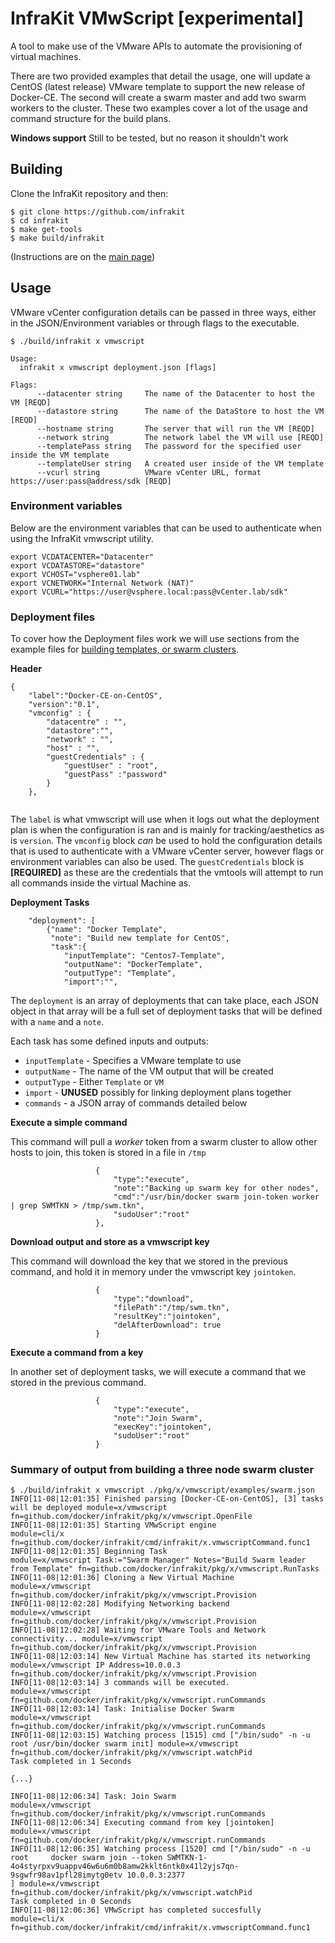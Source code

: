 # InfraKit VMwScript [experimental]

A tool to make use of the VMware APIs to automate the provisioning of virtual machines.

There are two provided examples that detail the usage, one will update a CentOS (latest release) VMware
template to support the new release of Docker-CE. The second will create a swarm master and add two 
swarm workers to the cluster. These two examples cover a lot of the usage and command structure for the 
build plans.

**Windows support** Still to be tested, but no reason it shouldn't work

## Building
Clone the InfraKit repository and then:

```
$ git clone https://github.com/infrakit
$ cd infrakit
$ make get-tools
$ make build/infrakit
```

(Instructions are on the [main page](http://github.com/docker/infrakit)) 



## Usage

VMware vCenter configuration details can be passed in three ways, either in the JSON/Environment variables or through flags to the executable.

```
$ ./build/infrakit x vmwscript

Usage:
  infrakit x vmwscript deployment.json [flags]

Flags:
      --datacenter string     The name of the Datacenter to host the VM [REQD]
      --datastore string      The name of the DataStore to host the VM [REQD]
      --hostname string       The server that will run the VM [REQD]
      --network string        The network label the VM will use [REQD]
      --templatePass string   The password for the specified user inside the VM template
      --templateUser string   A created user inside of the VM template
      --vcurl string          VMware vCenter URL, format https://user:pass@address/sdk [REQD]
```

### Environment variables

Below are the environment variables that can be used to authenticate when using the InfraKit vmwscript utility.

```
export VCDATACENTER="Datacenter"
export VCDATASTORE="datastore"
export VCHOST="vsphere01.lab"
export VCNETWORK="Internal Network (NAT)"
export VCURL="https://user@vsphere.local:pass@vCenter.lab/sdk"
```

### Deployment files

To cover how the Deployment files work we will use sections from the example files for [building templates, or swarm clusters](./examples/). 

**Header**

```
{
    "label":"Docker-CE-on-CentOS",
    "version":"0.1",
    "vmconfig" : {
        "datacentre" : "",
        "datastore":"",
        "network" : "",
        "host" : "",
        "guestCredentials" : {
            "guestUser" : "root",
            "guestPass" :"password"
        }
    },
    
```
 
The `label` is what vmwscript will use when it logs out what the deployment plan is when the configuration is ran and is mainly for tracking/aesthetics as is `version`. The `vmconfig` block *can* be used to hold the configuration details that is used to authenticate with a VMware vCenter server, however flags or environment variables can also be used. The `guestCredentials` block is **[REQUIRED]** as these are the credentials that the vmtools will attempt to run all commands inside the virtual Machine as.

**Deployment Tasks**

```
    "deployment": [
        {"name": "Docker Template",
         "note": "Build new template for CentOS",
         "task":{
            "inputTemplate": "Centos7-Template",
            "outputName": "DockerTemplate",
            "outputType": "Template",
            "import":"",
```

The `deployment` is an array of deployments that can take place, each JSON object in that array will be a full set of deployment tasks that will be defined with a `name` and a `note`. 

Each task has some defined inputs and outputs:

- `inputTemplate` - Specifies a VMware template to use
- `outputName` - The name of the VM output that will be created
- `outputType` - Either `Template` or `VM`
- `import` - **UNUSED** possibly for linking deployment plans together
- `commands` - a JSON array of commands detailed below

**Execute a simple command**

This command will pull a *worker* token from a swarm cluster to allow other hosts to join, this token is stored in a file in `/tmp`

```
                   {
                       "type":"execute",                    
                       "note":"Backing up swarm key for other nodes",            
                       "cmd":"/usr/bin/docker swarm join-token worker | grep SWMTKN > /tmp/swm.tkn",
                       "sudoUser":"root"
                   },              
```

**Download output and store as a vmwscript key**

This command will download the key that we stored in the previous command, and hold it in memory under the vmwscript key `jointoken`.

```
                   {
                       "type":"download",
                       "filePath":"/tmp/swm.tkn",
                       "resultKey":"jointoken",
                       "delAfterDownload": true
                   }
```

**Execute a command from a key**

In another set of deployment tasks, we will execute a command that we stored in the previous command.

```
                   {
                       "type":"execute",                    
                       "note":"Join Swarm",
                       "execKey":"jointoken",
                       "sudoUser":"root"
                   }
```

### Summary of output from building a three node swarm cluster


```
$ ./build/infrakit x vmwscript ./pkg/x/vmwscript/examples/swarm.json 
INFO[11-08|12:01:35] Finished parsing [Docker-CE-on-CentOS], [3] tasks will be deployed module=x/vmwscript fn=github.com/docker/infrakit/pkg/x/vmwscript.OpenFile
INFO[11-08|12:01:35] Starting VMwScript engine                module=cli/x fn=github.com/docker/infrakit/cmd/infrakit/x.vmwscriptCommand.func1
INFO[11-08|12:01:35] Beginning Task                           module=x/vmwscript Task:="Swarm Manager" Notes="Build Swarm leader from Template" fn=github.com/docker/infrakit/pkg/x/vmwscript.RunTasks
INFO[11-08|12:01:36] Cloning a New Virtual Machine            module=x/vmwscript fn=github.com/docker/infrakit/pkg/x/vmwscript.Provision
INFO[11-08|12:02:28] Modifying Networking backend             module=x/vmwscript fn=github.com/docker/infrakit/pkg/x/vmwscript.Provision
INFO[11-08|12:02:28] Waiting for VMware Tools and Network connectivity... module=x/vmwscript fn=github.com/docker/infrakit/pkg/x/vmwscript.Provision
INFO[11-08|12:03:14] New Virtual Machine has started its networking module=x/vmwscript IP Address=10.0.0.3 fn=github.com/docker/infrakit/pkg/x/vmwscript.Provision
INFO[11-08|12:03:14] 3 commands will be executed.             module=x/vmwscript fn=github.com/docker/infrakit/pkg/x/vmwscript.runCommands
INFO[11-08|12:03:14] Task: Initialise Docker Swarm            module=x/vmwscript fn=github.com/docker/infrakit/pkg/x/vmwscript.runCommands
INFO[11-08|12:03:15] Watching process [1515] cmd ["/bin/sudo" -n -u root /usr/bin/docker swarm init] module=x/vmwscript fn=github.com/docker/infrakit/pkg/x/vmwscript.watchPid
Task completed in 1 Seconds

{...}

INFO[11-08|12:06:34] Task: Join Swarm                         module=x/vmwscript fn=github.com/docker/infrakit/pkg/x/vmwscript.runCommands
INFO[11-08|12:06:34] Executing command from key [jointoken]   module=x/vmwscript fn=github.com/docker/infrakit/pkg/x/vmwscript.runCommands
INFO[11-08|12:06:35] Watching process [1520] cmd ["/bin/sudo" -n -u root     docker swarm join --token SWMTKN-1-4o4styrpxv9uappv46w6u6m0b8amw2kklt6ntk0x41l2yjs7qn-9sgwfr98av1pfl28imytg0etv 10.0.0.3:2377
] module=x/vmwscript fn=github.com/docker/infrakit/pkg/x/vmwscript.watchPid
Task completed in 0 Seconds
INFO[11-08|12:06:36] VMwScript has completed succesfully      module=cli/x fn=github.com/docker/infrakit/cmd/infrakit/x.vmwscriptCommand.func1

```
